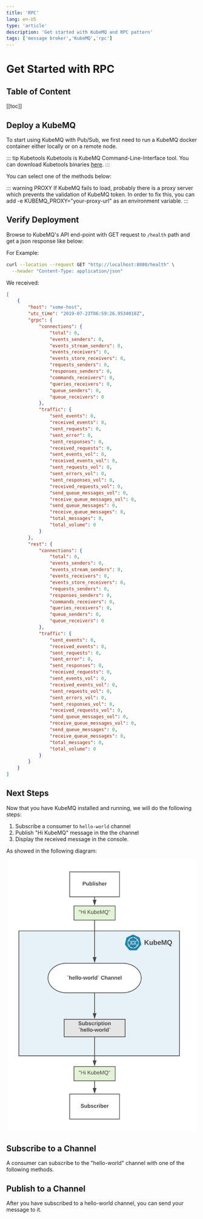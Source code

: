 ```yaml
---
title: 'RPC'
lang: en-US
type: 'article'
description: 'Get started with KubeMQ and RPC pattern'
tags: ['message broker','KubeMQ','rpc']
---
```

# Get Started with RPC

## Table of Content
[[toc]]

## Deploy a KubeMQ
To start using KubeMQ with Pub/Sub, we first need to run a KubeMQ docker container either locally or on a remote node.

::: tip Kubetools
Kubetools is KubeMQ Command-Line-Interface tool.
You can download Kubetools binaries [here](https://github.com/kubemq-io/kubetools/tree/master/bin).
:::

You can select one of the methods below:

<CodeSwitcher :languages="{docker:'docker',kubernetes:'kubernetes',helm:`helm`,docker_compose:'docker-compose'}" :isolated="true">

<template v-slot:docker>

### Docker
Pull and run KubeMQ Docker container:
``` bash
docker run -d -p 8080:8080 -p 50000:50000 -p 9090:9090 \
-v kubemq-vol:/store -e KUBEMQ_TOKEN=<YOUR_KUBEMQ_TOKEN> kubemq/kubemq

```

</template>

<template v-slot:kubernetes>

### Kubernetes Deployment
1. Create filename `kubemq.yaml`
2. Copy the below yaml template file
3. Edit the file with your `KUBEMQ_TOKEN` instead of `<YOUR_KUBEMQ_TOKEN>`
4. Save the file
5. Deploy the file with command
``` bash
kubectl create -f d:/kubemq.yaml
```

yaml template :

``` yaml
apiVersion: v1
kind: List
items:
  - apiVersion: apps/v1beta2
    kind: StatefulSet
    metadata:
      name: kubemq-cluster
    spec:
      selector:
        matchLabels:
          app: kubemq-cluster
      replicas: 3
      serviceName: kubemq-cluster
      template:
        metadata:
          labels:
            app: kubemq-cluster
        spec:
          containers:
            - env:
                - name: KUBEMQ_TOKEN
                  value: <YOUR_KUBEMQ_TOKEN>
                - name: CLUSTER_ROUTES
                  value: 'kubemq-cluster:5228'
                - name: CLUSTER_PORT
                  value: '5228'
                - name: CLUSTER_ENABLE
                  value: 'true'
                - name: GRPC_PORT
                  value: '50000'
                - name: REST_PORT
                  value: '9090'
                - name: KUBEMQ_PORT
                  value: '8080'
              image: 'kubemq/kubemq:latest'
              imagePullPolicy: IfNotPresent
              name: kubemq-cluster
              ports:
                - containerPort: 50000
                  name: grpc-port
                  protocol: TCP
                - containerPort: 8080
                  name: metrics-port
                  protocol: TCP
                - containerPort: 9090
                  name: rest-port
                  protocol: TCP
                - containerPort: 5228
                  name: cluster-port
                  protocol: TCP
          restartPolicy: Always
  - apiVersion: v1
    kind: Service
    metadata:
      name: kubemq-cluster
    spec:
      ports:
        - name: metrics-port
          port: 8080
          protocol: TCP
          targetPort: 8080
        - name: grpc-port
          port: 50000
          protocol: TCP
          targetPort: 50000
        - name: cluster-port
          port: 5228
          protocol: TCP
          targetPort: 5228
        - name: rest-port
          port: 9090
          protocol: TCP
          targetPort: 9090
      sessionAffinity: None
      type: NodePort
      selector:
        app: kubemq-cluster

```

</template>


<template v-slot:helm>

### Helm Installation
Add KubeMQ Helm Repository:

``` bash
helm repo add kubemq-charts https://kubemq-io.github.io/charts
```

Verify KubeMQ helm repository charts is correctly configured by:
``` bash
helm repo list
```

Install KubeMQ Chart:

``` bash
helm install --name kubemq-cluster --set token=<YOUR_KUBEMQ_TOKEN> \
kubemq-charts/kubemq
```

</template>


<template v-slot:docker_compose>

### Docker-Compose Deployment
Run :

``` bash
docker-compose -d up
```

With the following yaml file named docker-compose.yaml:

``` yaml
version: '3.7'
services:
  kubemq:
    image: kubemq/kubemq
    container_name: kubemq
    ports:
      - "8080:8080"
      - "9090:9090"
      - "50000:50000"
    environment:
      - KUBEMQ_HOST=kubemq
      - KUBEMQ_TOKEN=<YOUR_KUBEMQ_TOKEN>
    networks:
      - backend
      - frontend
    volumes:
      - kubemq_vol:/store
networks:
  backend:
volumes:
  kubemq_vol:
```

</template>
</CodeSwitcher>


::: warning PROXY
If KubeMQ fails to load, probably there is a proxy server which prevents the validation of KubeMQ token.
In order to fix this, you can add -e KUBEMQ_PROXY="your-proxy-url" as an environment variable.
:::

## Verify Deployment

Browse to KubeMQ's API end-point with GET request to `/health` path and get a json response like below:

For Example:
``` bash
curl --location --request GET "http://localhost:8080/health" \
  --header "Content-Type: application/json"
```

We received:

``` json
[
    {
        "host": "some-host",
        "utc_time": "2019-07-23T06:59:26.9534018Z",
        "grpc": {
            "connections": {
                "total": 0,
                "events_senders": 0,
                "events_stream_senders": 0,
                "events_receivers": 0,
                "events_store_receivers": 0,
                "requests_senders": 0,
                "responses_senders": 0,
                "commands_receivers": 0,
                "queries_receivers": 0,
                "queue_senders": 0,
                "queue_receivers": 0
            },
            "traffic": {
                "sent_events": 0,
                "received_events": 0,
                "sent_requests": 0,
                "sent_error": 0,
                "sent_responses": 0,
                "received_requests": 0,
                "sent_events_vol": 0,
                "received_events_vol": 0,
                "sent_requests_vol": 0,
                "sent_errors_vol": 0,
                "sent_responses_vol": 0,
                "received_requests_vol": 0,
                "send_queue_messages_vol": 0,
                "receive_queue_messages_vol": 0,
                "send_queue_messages": 0,
                "receive_queue_messages": 0,
                "total_messages": 0,
                "total_volume": 0
            }
        },
        "rest": {
            "connections": {
                "total": 0,
                "events_senders": 0,
                "events_stream_senders": 0,
                "events_receivers": 0,
                "events_store_receivers": 0,
                "requests_senders": 0,
                "responses_senders": 0,
                "commands_receivers": 0,
                "queries_receivers": 0,
                "queue_senders": 0,
                "queue_receivers": 0
            },
            "traffic": {
                "sent_events": 0,
                "received_events": 0,
                "sent_requests": 0,
                "sent_error": 0,
                "sent_responses": 0,
                "received_requests": 0,
                "sent_events_vol": 0,
                "received_events_vol": 0,
                "sent_requests_vol": 0,
                "sent_errors_vol": 0,
                "sent_responses_vol": 0,
                "received_requests_vol": 0,
                "send_queue_messages_vol": 0,
                "receive_queue_messages_vol": 0,
                "send_queue_messages": 0,
                "receive_queue_messages": 0,
                "total_messages": 0,
                "total_volume": 0
            }
        }
    }
]

```

## Next Steps

Now that you have KubeMQ installed and running, we will do the following steps:

1. Subscribe a consumer to `hello-world` channel
2. Publish "Hi KubeMQ" message in the the channel
3. Display the received message in the console.

As showed in the following diagram:

![image info](./images/pub-sub-hello-world.png)


## Subscribe to a Channel

A consumer can subscribe to the "hello-world" channel with one of the following methods.

<CodeSwitcher :languages="{bash:'kubetools',curl:'cURL',csharp:'.Net',java:`Java`,go:`Go`,py:`Python`,node:`Node`,php:`PHP`,ruby:`Ruby`,jquery:`jQuery`}" :isolated="true">
<template v-slot:bash>

Run the following Kubetools command:
``` bash
kubetools pubsub rec events hello-world
```

When connected, a stream of events messages will be shown in the console.

::: tip Kubetools
Kubetools is KubeMQ Command-Line-Interface tool.
You can download Kubetools binaries [here](https://github.com/kubemq-io/kubetools/tree/master/bin).
:::

</template>

<template v-slot:curl>

The following cURL command is using KubeMQ's REST interface:

``` bash
curl --location --request GET "https://playground.kubemq.io/subscribe/events?client_id=some_client_id&channel=some_channel&group=some_group&subscribe_type=events" \
  --header "Content-Type: application/json" \
  --data ""
```

::: warning
Subscribe to Events in REST interface is using WebSocket for streaming (Push) events to the consumer. You will need to implement a WebSocket receiver accordingly.
:::
</template>


<template v-slot:csharp>

The following .NET code snippet is using KubeMQ's .NET SDK with gRPC interface:

``` csharp
using KubeMQ.SDK.csharp.Events;
using KubeMQ.SDK.csharp.Subscription;
using System;

namespace kubemqreceiverExm
{
    class Program
    {
        private static Subscriber subscriber;
        static void Main(string[] args)
        {
            SubcribeToEventsWithoutStore();
        }

        private static void SubcribeToEventsWithoutStore()
        {
            subscriber = new Subscriber("localhost:50000");
            SubscribeRequest subscribeRequest = CreateSubscribeRequest(SubscribeType.Events);
            try
            {
                subscriber.SubscribeToEvents(subscribeRequest, HandleIncomingEvents);
            }
            catch (Exception ex)
            {
                Console.WriteLine($"failed to sub on ex :{ex.Message}");
            }
            Console.ReadLine();

        }

        private static SubscribeRequest CreateSubscribeRequest(SubscribeType subscriptionType = SubscribeType.SubscribeTypeUndefined,
        EventsStoreType eventsStoreType = EventsStoreType.Undefined,
        int TypeValue = 0, string group = "")
        {
            Random random = new Random();
            SubscribeRequest subscribeRequest = new SubscribeRequest()
            {
                Channel = "myChannel",
                ClientID = "mySubID",
                EventsStoreType = eventsStoreType,
                EventsStoreTypeValue = TypeValue,
                Group = group,
                SubscribeType = subscriptionType
            };
            return subscribeRequest;
        }

        private static void HandleIncomingEvents(EventReceive @event)
        {
            if (@event != null)
            {
                string strMsg = string.Empty;
                object body = KubeMQ.SDK.csharp.Tools.Converter.FromByteArray(@event.Body);

                Console.WriteLine($"Subscriber Received Event: Metadata:'{@event.Metadata}', Channel:'{@event.Channel}', Body:'{strMsg}'");
            }
        }
    }
}

    
```

When executed, a stream of events messages will be shown in the console.

</template>
<template v-slot:java>

The following Java code snippet is using KubeMQ's Java SDK with gRPC interface:

``` java
import io.kubemq.sdk.basic.ServerAddressNotSuppliedException;
import io.kubemq.sdk.event.lowlevel.Event;
import io.kubemq.sdk.event.lowlevel.Sender;
import javax.net.ssl.SSLException;

class EventSubscriber extends BaseExample {

    private Subscriber subscriber;

    EventSubscriber() throws ServerAddressNotSuppliedException, SSLException {
        super("EventSubscriber");
        Subscriber subscriber = new Subscriber("localhost:50000");
        SubcribeToEventsWithoutStore();
        SubcribeToEventsWithStore();

    }

    private void SubcribeToEventsWithStore() throws ServerAddressNotSuppliedException, SSLException {
        subscriber = new Subscriber();
        SubscribeRequest subscribeRequest = CreateSubscribeRequest(SubscribeType.EventsStore, EventsStoreType.StartAtSequence, 2);
        EventReceive eventReceive = subscriber.SubscribeToEvents(subscribeRequest);
        HandleIncomingEvents(eventReceive);
    }

    private void SubcribeToEventsWithoutStore() throws ServerAddressNotSuppliedException, SSLException {
        subscriber = new Subscriber();
        SubscribeRequest subscribeRequest = CreateSubscribeRequest(SubscribeType.Events);
        EventReceive eventReceive = subscriber.SubscribeToEvents(subscribeRequest);
        HandleIncomingEvents(eventReceive);
    }

    private void HandleIncomingEvents(EventReceive message) {
        String body = new String(message.getBody());

        System.out.println(MessageFormat.format(
                "Subscriber Received Event: Metadata:''{0}'', Channel:''{1}'', Body:''{2}''",
                message.getMetadata(),
                message.getChannel(),
                body
        ));
    }
}

public class BaseExample {
      protected Logger logger;
      private String channelName;
      private String clientID;
      private int timeout;

      public BaseExample(String _ClientId) {
         clientID = _ClientId;
         timeout = 111000;
         channelName = "MyTestChannelName";
         logger = LoggerFactory.getLogger(BaseExample.class);
      }
       protected SubscribeRequest CreateSubscribeRequest(
            SubscribeType subscriptionType,
            EventsStoreType eventsStoreType,
            int TypeValue,
            String group
      )

      {
        SubscribeRequest subscribeRequest = new SubscribeRequest();

        subscribeRequest.setChannel(channelName);
        subscribeRequest.setClientID(generateRandomClientID());
        subscribeRequest.setEventsStoreType(eventsStoreType);
        subscribeRequest.setEventsStoreTypeValue(TypeValue);
        subscribeRequest.setGroup(group);
        subscribeRequest.setSubscribeType(subscriptionType);

        return subscribeRequest;
    }

    protected SubscribeRequest CreateSubscribeRequest(SubscribeType subscriptionType) {
        return CreateSubscribeRequest(subscriptionType, EventsStoreType.Undefined, 0, "");
    }

    protected SubscribeRequest CreateSubscribeRequest(SubscribeType subscriptionType, EventsStoreType eventsStoreType, int TypeValue) {
        return CreateSubscribeRequest(subscriptionType, eventsStoreType, TypeValue, "");
    }

    private String generateRandomClientID() {
        Random random = new Random();
        int low = 9;
        int high = 19999;
        return Integer.toString(random.nextInt(high - low) + low);
    }

    protected int getTimeout() {
        return timeout;
    }

    protected void setTimeout(int timeout) {
        this.timeout = timeout;
    }

    protected String getChannelName() {
        return channelName;
    }

    protected void setChannelName(String channelName) {
        this.channelName = channelName;
    }

    protected String getClientID() {
        return clientID;
    }

    protected void setClientID(String clientID) {
        this.clientID = clientID;
    }
}
    
```
When executed, a stream of events messages will be shown in the console.

</template>
<template v-slot:go>

The following Go code snippet is using KubeMQ's Go SDK with gRPC interface:
``` go
package main
import (
   "context"
   "fmt"
   "github.com/kubemq-io/kubemq-go"
   "log"
)

func main() {
   ctx, cancel := context.WithCancel(context.Background())
   defer cancel()
   client, err := kubemq.NewClient(ctx,
      kubemq.WithAddress("localhost", 50000),
      kubemq.WithClientId("hello-world-subscriber"),
      kubemq.WithTransportType(kubemq.TransportTypeGRPC))
   if err != nil {
      log.Fatal(err)
   }
   defer client.Close()
   channelName := "hello-world"
   errCh := make(chan error)
   eventsCh, err := client.SubscribeToEvents(ctx, channelName, "", errCh)
   if err != nil {
      log.Fatal(err)
      return

   }
   for {
      select {
      case err := <-errCh:
         log.Fatal(err)
         return
      case event, more := <-eventsCh:
         if !more {
            fmt.Println("Event Received, done")
            return
         }
         log.Printf("Event Received:\nEventID: %s\nChannel: %s\nMetadata: %s\nBody: %s\n", event.Id, event.Channel, event.Metadata, event.Body)
      case <-ctx.Done():
         return
      }
   }
}
```
When executed, a stream of events messages will be shown in the console.

</template>
<template v-slot:py>

The following Python code snippet is using KubeMQ's Python SDK with gRPC interface:

``` py
from builtins import input
from kubemq.events.subscriber import Subscriber
from kubemq.subscription.events_store_type import EventsStoreType
from kubemq.subscription.subscribe_request import SubscribeRequest
from kubemq.subscription.subscribe_type import SubscribeType


def create_subscribe_request(
        subscribe_type=SubscribeType.SubscribeTypeUndefined,
        events_store_type=EventsStoreType.Undefined,
        events_store_type_value=0):
    return SubscribeRequest(
        channel="TestChannelName",
        client_id="someID",
        events_store_type=events_store_type,
        events_store_type_value=events_store_type_value,
        group="",
        subscribe_type=subscribe_type
    )


def handle_incoming_events(event):
    if event:
        print("Subscriber Received Event: Metadata:'%s', Channel:'%s', Body:'%s'" % (
            event.metadata,
            event.channel,
            event.body
        ))


if __name__ == "__main__":
    print("Subscribing to event on channel example")

    # Subscribe to events without store
    subscriber = Subscriber("localhost:50000")
    subscribe_request = create_subscribe_request(SubscribeType.Events)
    subscriber.subscribe_to_events(subscribe_request, handle_incoming_events)

    input("Press 'Enter' to stop the application...
")
    
```
When executed, a stream of events messages will be shown in the console.

</template>

<template v-slot:node>

The following Node code snippet is using KubeMQ's REST interface:

``` js
var https = require('https');

var options = {
  'method': 'GET',
  'hostname': 'https://playground.kubemq.io',
  'path': '/subscribe/events?client_id=some_client_id&channel=some_channel&group=some_group&subscribe_type=events',
  'headers': {
    'Content-Type': 'application/json',
  }
};

var req = https.request(options, function (res) {
  var chunks = [];

  res.on("data", function (chunk) {
    chunks.push(chunk);
  });

  res.on("end", function (chunk) {
    var body = Buffer.concat(chunks);
    console.log(body.toString());
  });

  res.on("error", function (error) {
    console.error(error);
  });
});

req.end();
```


::: warning
Subscribe to Events in REST interface is using WebSocket for streaming (Push) events to the consumer. You will need to implement a WebSocket receiver accordingly.
:::

</template>

<template v-slot:php>

The following PHP code snippet is using KubeMQ's REST interface:

``` php
<?php

$curl = curl_init();

curl_setopt_array($curl, array(
  CURLOPT_URL => "https://playground.kubemq.io/subscribe/events?client_id=some_client_id&channel=some_channel&group=some_group&subscribe_type=events",
  CURLOPT_RETURNTRANSFER => true,
  CURLOPT_ENCODING => "",
  CURLOPT_MAXREDIRS => 10,
  CURLOPT_TIMEOUT => 0,
  CURLOPT_FOLLOWLOCATION => false,
  CURLOPT_HTTP_VERSION => CURL_HTTP_VERSION_1_1,
  CURLOPT_CUSTOMREQUEST => "GET",
  CURLOPT_HTTPHEADER => array(
    "Content-Type: application/json"
  ),
));

$response = curl_exec($curl);
$err = curl_error($curl);

curl_close($curl);

if ($err) {
  echo "cURL Error #:" . $err;
} else {
  echo $response;
} ?>
```


::: warning
Subscribe to Events in REST interface is using WebSocket for streaming (Push) events to the consumer. You will need to implement a WebSocket receiver accordingly.
:::

</template>


<template v-slot:ruby>

The following Ruby code snippet is using KubeMQ's REST interface:

``` ruby
require "uri"
require "net/http"

url = URI("https://playground.kubemq.io/subscribe/events?client_id=some_client_id&channel=some_channel&group=some_group&subscribe_type=events")

http = Net::HTTP.new(url.host, url.port)

request = Net::HTTP::Get.new(url)
request["Content-Type"] = "application/json"

response = http.request(request)
puts response.read_body
```


::: warning
Subscribe to Events in REST interface is using WebSocket for streaming (Push) events to the consumer. You will need to implement a WebSocket receiver accordingly.
:::

</template>


<template v-slot:jquery>

The following jQuery code snippet is using KubeMQ's REST interface:

``` js
var settings = {
  "url": "https://playground.kubemq.io/subscribe/events?client_id=some_client_id&channel=some_channel&group=some_group&subscribe_type=events",
  "method": "GET",
  "timeout": 0,
  "headers": {
    "Content-Type": "application/json",
  },
};

$.ajax(settings).done(function (response) {
  console.log(response);
});
```


::: warning
Subscribe to Events in REST interface is using WebSocket for streaming (Push) events to the consumer. You will need to implement a WebSocket receiver accordingly.
:::

</template>


</CodeSwitcher>



## Publish to a Channel

After you have subscribed to a hello-world channel, you can send your message to it.


<CodeSwitcher :languages="{bash:'kubetools',curl:'cURL',csharp:'.Net',java:`Java`,go:`Go`,py:`Python`,node:`Node`,php:`PHP`,ruby:`Ruby`,jquery:`jQuery`}" :isolated="true">


<template v-slot:bash>

Run the following Kubetools command:

``` bash
kubetools pubsub send events hello-world "Hi KubeMQ"
```


::: tip Kubetools
Kubetools is KubeMQ Command-Line-Interface tool.
You can download Kubetools binaries [here](https://github.com/kubemq-io/kubetools/tree/master/bin).
:::

</template>


<template v-slot:curl>

The following cURL command is using KubeMQ's REST interface:

``` bash
curl --location --request POST "https://playground.kubemq.io/send/event" \
  --header "Content-Type: application/json" \
  --data "{
    \"EventID\": \"1234-5678-90\",
    \"ClientID\": \"events-client-id\",
    \"Channel\": \"events-channel\",
    \"Metadata\": \"some-metadata\",
    \"Body\": \"c29tZSBlbmNvZGVkIGJvZHk=\",
    \"Store\": false
}"
```

A response for a successful command will look like this:

``` bash
{
  "is_error": false,
  "message": "OK",
  "data": {
    "EventID": "1234-5678-90",
    "Sent": true
  }
}
```
</template>

<template v-slot:csharp>

The following .NET code snippet is using KubeMQ's .NET SDK with gRPC interface:

``` csharp
using KubeMQ.SDK.csharp.Events.LowLevel;
using System;

namespace kubemqsenderExm
{
    class Program
    {
        private static Sender sender;
        static void Main(string[] args)
        {
            SendLowLevelEvents();
        }
        private static void SendLowLevelEvents()
        {
            sender = new Sender("localhost:50000");
            Event @event = CreateLowLevelEventWithoutStore();
            try
            {
                sender.SendEvent(@event);
            }
            catch (Exception ex)
            {
                Console.WriteLine($"failed to send on ex :{ex.Message}");
            }

        }
        private static Event CreateLowLevelEventWithoutStore()
        {
            Console.WriteLine("Start Creating Event");
            KubeMQ.SDK.csharp.Events.LowLevel.Event @event = new KubeMQ.SDK.csharp.Events.LowLevel.Event()
            {
                Metadata = "EventMetaData",
                Body = KubeMQ.SDK.csharp.Tools.Converter.ToByteArray($"hello world"),
                Store = false,
                Channel = "myChannel",
                ClientID = "myID",
                ReturnResult = false
            };
            return @event;
        }
    }
}

    
```

</template>
<template v-slot:java>

The following Java code snippet is using KubeMQ's Java SDK with gRPC interface:

``` java
import io.kubemq.sdk.basic.ServerAddressNotSuppliedException;
import io.kubemq.sdk.event.lowlevel.Event;
import io.kubemq.sdk.event.lowlevel.Sender;
import javax.net.ssl.SSLException;

class EventSender extends BaseExample {

    EventSender() throws ServerAddressNotSuppliedException, SSLException {
        super("EventSender");
        SendLowLevelMessages();
    }

    private void SendLowLevelMessages() throws ServerAddressNotSuppliedException, SSLException {
        Sender sender = new Sender("localhost:50000");
        Event event = CreateLowLevelEventWithoutStore();
        sender.SendEvent(event);
    }
}

public class BaseExample {

    protected Logger logger;
    private String channelName;
    private String clientID;
    private int timeout;

    public BaseExample(String _ClientId) {
        clientID = _ClientId;
        timeout = 111000;
        channelName = "MyTestChannelName";
        logger = LoggerFactory.getLogger(BaseExample.class);
    }

    private Event CreateNewEvent() {
        logger.debug("Start Creating Event");
        Event message = new Event();
        message.setMetadata("MessageMetaData");
        message.setBody(MessageFormat.format("Event Created on time {0}", Instant.now()).getBytes());
        return message;
    }

    protected Event CreateLowLevelEventWithoutStore() {
        Event message = CreateNewEvent();
        message.setStore(false);
        message.setChannel(channelName);
        message.setClientID(clientID);
        message.setReturnResult(false);
        return message;
    }
       private String generateRandomClientID() {
        Random random = new Random();
        int low = 9;
        int high = 19999;
        return Integer.toString(random.nextInt(high - low) + low);
    }

    protected int getTimeout() {
        return timeout;
    }

    protected void setTimeout(int timeout) {
        this.timeout = timeout;
    }

    protected String getChannelName() {
        return channelName;
    }

    protected void setChannelName(String channelName) {
        this.channelName = channelName;
    }

    protected String getClientID() {
        return clientID;
    }

    protected void setClientID(String clientID) {
        this.clientID = clientID;
    }
}
    
```

</template>
<template v-slot:go>

The following Go code snippet is using KubeMQ's Go SDK with gRPC interface:

``` go
package main
import (
   "context"
   "github.com/kubemq-io/kubemq-go"
   "log"
)

func main() {
   ctx, cancel := context.WithCancel(context.Background())
   defer cancel()
   client, err := kubemq.NewClient(ctx,
      kubemq.WithAddress("localhost", 50000),
      kubemq.WithClientId("hello-world-sender"),
      kubemq.WithTransportType(kubemq.TransportTypeGRPC))
   if err != nil {
      log.Fatal(err)
   }
   defer client.Close()
   channelName := "testing_event_channel"
   err = client.E().
      SetId("some-id").
      SetChannel(channelName).
      SetMetadata("some-metadata").
      SetBody([]byte("hello kubemq - sending single event")).
      Send(ctx)
   if err != nil {
      log.Fatal(err)
   }

}

```

</template>
<template v-slot:py>

The following Python code snippet is using KubeMQ's Python SDK with gRPC interface:

``` py
from kubemq.events.lowlevel.event import Event
from kubemq.events.lowlevel.sender import Sender

if __name__ == "__main__":
    print("Sending event using sender example")

    sender = Sender("localhost:50000")
    event = Event(
        metadata="some-meta-data",
        body=("hello world").encode('UTF-8'),
        store=False,
        channel="TestChannelName",
        client_id="EventSender",
    )
    sender.send_event(event)
    
```


</template>


<template v-slot:node>

The following node code snippet is using KubeMQ's REST interface:

``` js
var https = require('https');

var options = {
  'method': 'POST',
  'hostname': 'playground.kubemq.io',
  'path': '/send/event',
  'headers': {
    'Content-Type': 'application/json',
  }
};

var req = https.request(options, function (res) {
  var chunks = [];

  res.on("data", function (chunk) {
    chunks.push(chunk);
  });

  res.on("end", function (chunk) {
    var body = Buffer.concat(chunks);
    console.log(body.toString());
  });

  res.on("error", function (error) {
    console.error(error);
  });
});

var postData =  "{\n    \"EventID\": \"1234-5678-90\",\n    \"ClientID\": \"events-client-id\",\n    \"Channel\": \"events-channel\",\n    \"Metadata\": \"some-metadata\",\n    \"Body\": \"c29tZSBlbmNvZGVkIGJvZHk=\",\n    \"Store\": false\n}";

req.write(postData);

req.end();
```

A response for a successful command will look like this:

``` bash
{
  "is_error": false,
  "message": "OK",
  "data": {
    "EventID": "1234-5678-90",
    "Sent": true
  }
}
```
</template>

<template v-slot:php>

The following PHP code snippet is using KubeMQ's REST interface:

``` php
<?php

$curl = curl_init();

curl_setopt_array($curl, array(
  CURLOPT_URL => "https://playground.kubemq.io/send/event",
  CURLOPT_RETURNTRANSFER => true,
  CURLOPT_ENCODING => "",
  CURLOPT_MAXREDIRS => 10,
  CURLOPT_TIMEOUT => 0,
  CURLOPT_FOLLOWLOCATION => false,
  CURLOPT_HTTP_VERSION => CURL_HTTP_VERSION_1_1,
  CURLOPT_CUSTOMREQUEST => "POST",
  CURLOPT_POSTFIELDS =>"{\n    \"EventID\": \"1234-5678-90\",\n    \"ClientID\": \"events-client-id\",\n    \"Channel\": \"events-channel\",\n    \"Metadata\": \"some-metadata\",\n    \"Body\": \"c29tZSBlbmNvZGVkIGJvZHk=\",\n    \"Store\": false\n}",
  CURLOPT_HTTPHEADER => array(
    "Content-Type: application/json"
  ),
));

$response = curl_exec($curl);
$err = curl_error($curl);

curl_close($curl);

if ($err) {
  echo "cURL Error #:" . $err;
} else {
  echo $response;
} ?>
```

A response for a successful command will look like this:

``` bash
{
  "is_error": false,
  "message": "OK",
  "data": {
    "EventID": "1234-5678-90",
    "Sent": true
  }
}
```
</template>


<template v-slot:ruby>

The following Ruby code snippet is using KubeMQ's REST interface:

``` ruby
require "uri"
require "net/http"

url = URI("https://playground.kubemq.io/send/event")

https = Net::HTTP.new(url.host, url.port)
https.use_ssl = true

request = Net::HTTP::Post.new(url)
request["Content-Type"] = "application/json"
request.body = "{\n    \"EventID\": \"1234-5678-90\",\n    \"ClientID\": \"events-client-id\",\n    \"Channel\": \"events-channel\",\n    \"Metadata\": \"some-metadata\",\n    \"Body\": \"c29tZSBlbmNvZGVkIGJvZHk=\",\n    \"Store\": false\n}"
response = https.request(request)
puts response.read_body
```

A response for a successful command will look like this:

``` bash
{
  "is_error": false,
  "message": "OK",
  "data": {
    "EventID": "1234-5678-90",
    "Sent": true
  }
}
```
</template>


<template v-slot:jquery>

The following jQuery code snippet is using KubeMQ's REST interface:

``` js
var settings = {
  "url": "https://playground.kubemq.io/send/event",
  "method": "POST",
  "timeout": 0,
  "headers": {
    "Content-Type": "application/json",
  },
  "data": "{\n    \"EventID\": \"1234-5678-90\",\n    \"ClientID\": \"events-client-id\",\n    \"Channel\": \"events-channel\",\n    \"Metadata\": \"some-metadata\",\n    \"Body\": \"c29tZSBlbmNvZGVkIGJvZHk=\",\n    \"Store\": false\n}",
};

$.ajax(settings).done(function (response) {
  console.log(response);
});
```

A response for a successful command will look like this:

``` bash
{
  "is_error": false,
  "message": "OK",
  "data": {
    "EventID": "1234-5678-90",
    "Sent": true
  }
}
```
</template>


</CodeSwitcher>

